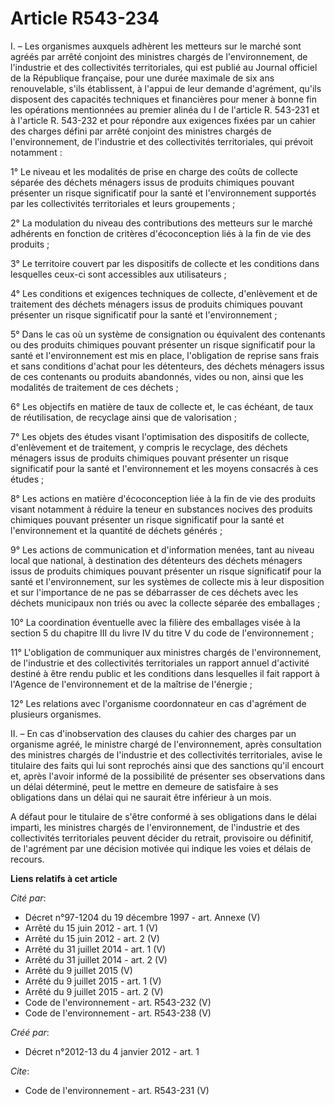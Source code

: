 # Article R543-234

I. – Les organismes auxquels adhèrent les metteurs sur le marché sont agréés par arrêté conjoint des ministres chargés de
l'environnement, de l'industrie et des collectivités territoriales, qui est publié au Journal officiel de la République
française, pour une durée maximale de six ans renouvelable, s'ils établissent, à l'appui de leur demande d'agrément, qu'ils
disposent des capacités techniques et financières pour mener à bonne fin les opérations mentionnées au premier alinéa du I de
l'article R. 543-231 et à l'article R. 543-232 et pour répondre aux exigences fixées par un cahier des charges défini par
arrêté conjoint des ministres chargés de l'environnement, de l'industrie et des collectivités territoriales, qui prévoit
notamment :

1° Le niveau et les modalités de prise en charge des coûts de collecte séparée des déchets ménagers issus de produits
chimiques pouvant présenter un risque significatif pour la santé et l'environnement supportés par les collectivités
territoriales et leurs groupements ;

2° La modulation du niveau des contributions des metteurs sur le marché adhérents en fonction de critères d'écoconception
liés à la fin de vie des produits ;

3° Le territoire couvert par les dispositifs de collecte et les conditions dans lesquelles ceux-ci sont accessibles aux
utilisateurs ;

4° Les conditions et exigences techniques de collecte, d'enlèvement et de traitement des déchets ménagers issus de produits
chimiques pouvant présenter un risque significatif pour la santé et l'environnement ;

5° Dans le cas où un système de consignation ou équivalent des contenants ou des produits chimiques pouvant présenter un
risque significatif pour la santé et l'environnement est mis en place, l'obligation de reprise sans frais et sans conditions
d'achat pour les détenteurs, des déchets ménagers issus de ces contenants ou produits abandonnés, vides ou non, ainsi que les
modalités de traitement de ces déchets ;

6° Les objectifs en matière de taux de collecte et, le cas échéant, de taux de réutilisation, de recyclage ainsi que de
valorisation ;

7° Les objets des études visant l'optimisation des dispositifs de collecte, d'enlèvement et de traitement, y compris le
recyclage, des déchets ménagers issus de produits chimiques pouvant présenter un risque significatif pour la santé et
l'environnement et les moyens consacrés à ces études ;

8° Les actions en matière d'écoconception liée à la fin de vie des produits visant notamment à réduire la teneur en
substances nocives des produits chimiques pouvant présenter un risque significatif pour la santé et l'environnement et la
quantité de déchets générés ;

9° Les actions de communication et d'information menées, tant au niveau local que national, à destination des détenteurs des
déchets ménagers issus de produits chimiques pouvant présenter un risque significatif pour la santé et l'environnement, sur
les systèmes de collecte mis à leur disposition et sur l'importance de ne pas se débarrasser de ces déchets avec les déchets
municipaux non triés ou avec la collecte séparée des emballages ;

10° La coordination éventuelle avec la filière des emballages visée à la section 5 du chapitre III du livre IV du titre V du
code de l'environnement ;

11° L'obligation de communiquer aux ministres chargés de l'environnement, de l'industrie et des collectivités territoriales
un rapport annuel d'activité destiné à être rendu public et les conditions dans lesquelles il fait rapport à l'Agence de
l'environnement et de la maîtrise de l'énergie ;

12° Les relations avec l'organisme coordonnateur en cas d'agrément de plusieurs organismes.

II. – En cas d'inobservation des clauses du cahier des charges par un organisme agréé, le ministre chargé de l'environnement,
après consultation des ministres chargés de l'industrie et des collectivités territoriales, avise le titulaire des faits qui
lui sont reprochés ainsi que des sanctions qu'il encourt et, après l'avoir informé de la possibilité de présenter ses
observations dans un délai déterminé, peut le mettre en demeure de satisfaire à ses obligations dans un délai qui ne saurait
être inférieur à un mois.

A défaut pour le titulaire de s'être conformé à ses obligations dans le délai imparti, les ministres chargés de
l'environnement, de l'industrie et des collectivités territoriales peuvent décider du retrait, provisoire ou définitif, de
l'agrément par une décision motivée qui indique les voies et délais de recours.

**Liens relatifs à cet article**

_Cité par_:

  - Décret n°97-1204 du 19 décembre 1997 - art. Annexe (V)
  - Arrêté du 15 juin 2012 - art. 1 (V)
  - Arrêté du 15 juin 2012 - art. 2 (V)
  - Arrêté du 31 juillet 2014 - art. 1 (V)
  - Arrêté du 31 juillet 2014 - art. 2 (V)
  - Arrêté du 9 juillet 2015 (V)
  - Arrêté du 9 juillet 2015 - art. 1 (V)
  - Arrêté du 9 juillet 2015 - art. 2 (V)
  - Code de l'environnement - art. R543-232 (V)
  - Code de l'environnement - art. R543-238 (V)

_Créé par_:

  - Décret n°2012-13 du 4 janvier 2012 - art. 1

_Cite_:

  - Code de l'environnement - art. R543-231 (V)
